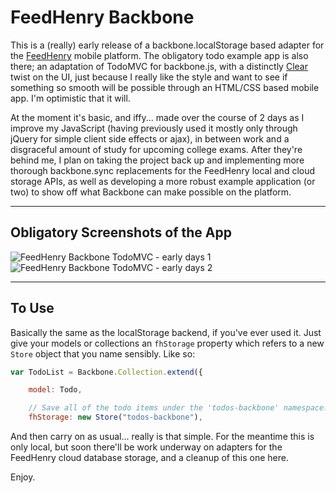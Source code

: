 # FeedHenry Backbone

This is a (really) early release of a backbone.localStorage based adapter for
the [FeedHenry](http://feedhenry.com/) mobile platform. The obligatory todo example app is also there; an
adaptation of TodoMVC for backbone.js, with a distinctly [Clear](http://www.realmacsoftware.com/clear/) twist on the UI,
just because I really like the style and want to see if something so smooth will
be possible through an HTML/CSS based mobile app. I'm optimistic that it will.

At the moment it's basic, and iffy... made over the course of 2 days as I improve my
JavaScript (having previously used it mostly only through jQuery for simple
client side effects or ajax), in between work and a disgraceful amount of study
for upcoming college exams. After they're behind me, I plan on taking the
project back up and implementing more thorough backbone.sync replacements for
the FeedHenry local and cloud storage APIs, as well as developing a more robust
example application (or two) to show off what Backbone can make possible on the
platform.

---

## Obligatory Screenshots of the App

![FeedHenry Backbone TodoMVC - early days 1](http://dl.dropbox.com/u/200616/pic1.png)
![FeedHenry Backbone TodoMVC - early days 2](http://dl.dropbox.com/u/200616/pic2.png)

---

## To Use

Basically the same as the localStorage backend, if you've ever used it. Just
give your models or collections an `fhStorage` property which refers to a new
`Store` object that you name sensibly. Like so:

```javascript
var TodoList = Backbone.Collection.extend({

    model: Todo,

    // Save all of the todo items under the 'todos-backbone' namespace.
    fhStorage: new Store("todos-backbone"),
````

And then carry on as usual... really is that simple. For the meantime this is
only local, but soon there'll be work underway on adapters for the FeedHenry
cloud database storage, and a cleanup of this one here.

Enjoy.
